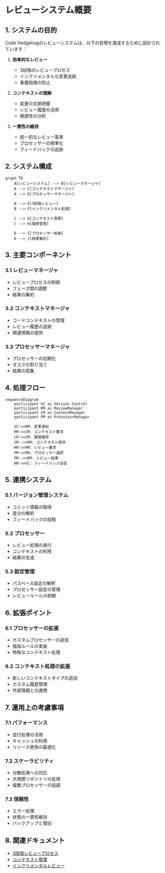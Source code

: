 # レビューシステム概要

## 1. システムの目的

Code Hedgehogのレビューシステムは、以下の目標を達成するために設計されています：

1. **効率的なレビュー**
   - 3段階のレビュープロセス
   - インクリメンタルな変更追跡
   - 重複指摘の防止

2. **コンテキストの理解**
   - 変更の文脈把握
   - レビュー履歴の活用
   - 関連性の分析

3. **一貫性の維持**
   - 統一的なレビュー基準
   - プロセッサーの標準化
   - フィードバックの追跡

## 2. システム構成

```mermaid
graph TD
    A[レビューシステム] --> B[レビューマネージャ]
    A --> C[コンテキストマネージャ]
    A --> D[プロセッサーマネージャ]
    
    B --> E[3段階レビュー]
    B --> F[インクリメンタル処理]
    
    C --> G[コンテキスト管理]
    C --> H[履歴管理]
    
    D --> I[プロセッサー制御]
    D --> J[結果集約]
```

## 3. 主要コンポーネント

### 3.1 レビューマネージャ

- レビュープロセスの制御
- フェーズ間の調整
- 結果の集約

### 3.2 コンテキストマネージャ

- コードコンテキストの管理
- レビュー履歴の追跡
- 関連情報の提供

### 3.3 プロセッサーマネージャ

- プロセッサーの初期化
- タスクの割り当て
- 結果の収集

## 4. 処理フロー

```mermaid
sequenceDiagram
    participant VC as Version Control
    participant RM as ReviewManager
    participant CM as ContextManager
    participant PM as ProcessorManager
    
    VC->>RM: 変更通知
    RM->>CM: コンテキスト要求
    CM->>CM: 履歴確認
    CM-->>RM: コンテキスト提供
    RM->>PM: レビュー要求
    PM->>PM: プロセッサー選択
    PM-->>RM: レビュー結果
    RM->>VC: フィードバック送信
```

## 5. 連携システム

### 5.1 バージョン管理システム

- コミット情報の取得
- 差分の解析
- フィードバックの投稿

### 5.2 プロセッサー

- レビュー処理の実行
- コンテキストの利用
- 結果の生成

### 5.3 設定管理

- パスベース設定の解釈
- プロセッサー設定の管理
- レビュールールの制御

## 6. 拡張ポイント

### 6.1 プロセッサーの拡張

- カスタムプロセッサーの追加
- 独自ルールの実装
- 特殊なコンテキスト処理

### 6.2 コンテキスト処理の拡張

- 新しいコンテキストタイプの追加
- カスタム履歴管理
- 外部情報との連携

## 7. 運用上の考慮事項

### 7.1 パフォーマンス

- 並行処理の活用
- キャッシュの利用
- リソース使用の最適化

### 7.2 スケーラビリティ

- 分散処理への対応
- 大規模リポジトリの処理
- 複数プロセッサーの協調

### 7.3 信頼性

- エラー処理
- 状態の一貫性維持
- バックアップと復旧

## 8. 関連ドキュメント

- [3段階レビュープロセス](./process.md)
- [コンテキスト管理](./context.md)
- [インクリメンタルレビュー](./incremental.md)
